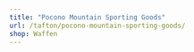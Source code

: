 ```yaml
---
title: "Pocono Mountain Sporting Goods"
url: /tafton/pocono-mountain-sporting-goods/
shop: Waffen
---
```

